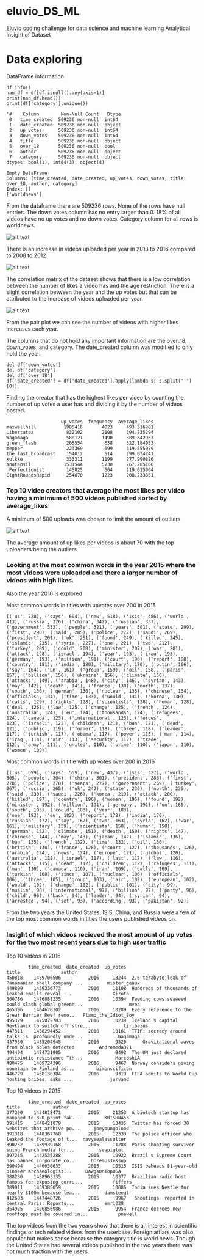 # eluvio_DS_ML
Eluvio coding challenge for data science and machine learning 
Analytical Insight of Dataset

# Data exploring
DataFrame information
```
df.info()
nan_df = df[df.isnull().any(axis=1)]
print(nan_df.head())
print(df['category'].unique())

'#'   Column        Non-Null Count   Dtype 
 0   time_created  509236 non-null  int64
 1   date_created  509236 non-null  object
 2   up_votes      509236 non-null  int64 
 3   down_votes    509236 non-null  int64 
 4   title         509236 non-null  object
 5   over_18       509236 non-null  bool
 6   author        509236 non-null  object
 7   category      509236 non-null  object
dtypes: bool(1), int64(3), object(4)

Empty DataFrame
Columns: [time_created, date_created, up_votes, down_votes, title, over_18, author, category]
Index: []
['worldnews']
```
From the dataframe there are 509236 rows. None of the rows have null entries. The down votes column has no entry larger than 0.
18% of all videos have no up votes and no down votes. Category column for all rows is worldnews.

![alt text](https://github.com/nemanjarajic/eluvio_DS_ML/blob/main/uploads%20per%20year.png)

There is an increase in videos uploaded per year in 2013 to 2016 compared to 2008 to 2012

![alt text](https://github.com/nemanjarajic/eluvio_DS_ML/blob/main/correlation%20matrix.png)

The correlation matrix of the dataset shows that there is a low correlation between the number of likes a video has and the age restriction.
There is a slight correlation between the year and the up votes but that can be attributed to the increase of videos uploaded per year.

![alt text](https://github.com/nemanjarajic/eluvio_DS_ML/blob/main/pairplot.png)

From the pair plot we can see the number of videos with higher likes increases each year.

The columns that do not hold any important information are the over_18, down_votes, and category.
The date_created column was modified to only hold the year.
```
del df['down_votes']
del df['category']
del df['over_18']
df['date_created'] = df['date_created'].apply(lambda s: s.split('-')[0])
```


Finding the creator that has the highest likes per video by counting the number of up votes a user has and dividing it by the number of videos posted.

```
                    up_votes  frequency  average_likes
maxwellhill          1985416       4023     493.516281
Libertatea            832102       2108     394.735294
Wagamaga              580121       1490     389.342953
green_flash           205554        638     322.184953
mepper                223369        699     319.555079
the_last_broadcast    154012        514     299.634241
kulkke                333311       1199     277.990826
anutensil            1531544       5730     267.285166
_Perfectionist        145825        664     219.615964
EightRoundsRapid      254670       1223     208.233851
```

### Top 10 video creators that average the most likes per video having a minimum of 500 videos published sorted by average_likes

A minimum of 500 uploads was chosen to limit the amount of outliers 

![alt text](https://github.com/nemanjarajic/eluvio_DS_ML/blob/main/votesboxplot.png)

The average amount of up likes per videos is about 70 with the top uploaders being the outliers

### Looking at the most common words in the year 2015 where the most videos were uploaded and there a larger number of videos with high likes.
Also the year 2016 is explored

Most common words in titles with upvotes over 200 in 2015
```
[('us', 728), ('says', 604), ('new', 518), ('isis', 486), ('world', 413), ('russia', 376), ('china', 342), ('russian', 337), ('government', 333), ('people', 321), ('years', 301), ('state', 299), ('first', 290), ('said', 285), ('police', 272), ('saudi', 269), ('president', 261), ('uk', 251), ('found', 249), ('killed', 245), ('islamic', 235), ('syria', 227), ('one', 221), ('two', 212), ('turkey', 209), ('could', 208), ('minister', 207), ('war', 201), ('attack', 198), ('israel', 194), ('year', 193), ('iran', 193), ('germany', 193), ('million', 191), ('court', 190), ('report', 188), ('country', 181), ('india', 180), ('military', 170), ('putin', 166), ('say', 164), ('un', 161), ('group', 159), ('oil', 158), ('paris', 157), ('billion', 156), ('ukraine', 156), ('climate', 156), ('attacks', 149), ('arabia', 148), ('city', 146), ('syrian', 143), ('may', 142), ('death', 141), ('france', 138), ('north', 137), ('south', 136), ('german', 136), ('nuclear', 135), ('chinese', 134), ('officials', 134), ('time', 133), ('would', 131), ('korea', 130), ('calls', 129), ('rights', 128), ('scientists', 128), ('human', 128), ('deal', 126), ('law', 125), ('change', 125), ('french', 124), ('australia', 124), ('eu', 124), ('thousands', 124), ('refugees', 124), ('canada', 123), ('international', 123), ('forces', 
123), ('israeli', 122), ('children', 121), ('ban', 121), ('dead', 121), ('public', 119), ('former', 118), ('three', 118), ('leader', 117), ('turkish', 117), ('obama', 117), ('power', 115), ('man', 114), ('iraq', 114), ('air', 113), ('security', 112), ('trade', 
112), ('army', 111), ('united', 110), ('prime', 110), ('japan', 110), ('women', 109)]
```
Most common words in title with up votes over 200 in 2016
```
[('us', 699), ('says', 559), ('new', 437), ('isis', 327), ('world', 305), ('people', 304), ('china', 301), ('president', 286), ('first', 278), ('police', 278), ('years', 277), ('government', 269), ('turkey', 267), ('russia', 265), ('uk', 242), ('state', 236), ('north', 235), ('said', 230), ('saudi', 226), ('korea', 219), ('attack', 200), ('killed', 197), ('country', 196), ('women', 195), ('found', 192), ('minister', 192), ('million', 191), ('germany', 191), ('un', 185), ('south', 185), ('could', 183), ('year', 183), 
('one', 183), ('eu', 182), ('report', 178), ('india', 176), ('russian', 172), ('say', 167), ('two', 163), ('syria', 162), ('war', 161), ('military', 159), ('scientists', 158), ('human', 158), ('german', 152), ('climate', 151), ('death', 150), ('rights', 147), ('chinese', 144), ('may', 143), ('japan', 142), ('islamic', 136), ('ban', 135), ('french', 132), ('time', 132), ('oil', 130), ('british', 130), ('france', 128), ('court', 127), ('thousands', 126), ('arabia', 124), ('news', 124), ('europe', 121), ('global', 120), ('australia', 118), ('israel', 117), ('last', 117), ('law', 116), ('attacks', 115), ('dead', 112), ('children', 112), ('refugees', 111), ('man', 110), ('canada', 110), ('iran', 109), ('calls', 109), ('turkish', 108), ('since', 107), ('nuclear', 106), ('officials', 106), ('three', 105), ('group', 103), ('air', 102), ('european', 102), ('would', 102), ('change', 102), ('public', 101), ('city', 99), ('muslim', 98), ('international', 97), ('billion', 97), ('party', 96), ('child', 96), ('back', 94), ('leader', 94), ('syrian', 94), ('arrested', 94), ('set', 93), ('according', 93), ('pakistan', 92)]
```
From the two years the United States, ISIS, China, and Russia were a few of the top most common words in titles the users published videos on.

### Insight of which videos recieved the most amount of up votes for the two most recent years due to high user traffic

Top 10 videos in 2016
```
        time_created  date_created  up_votes                                              title               author
450818    1459706506          2016     13244  2.6 terabyte leak of Panamanian shell company ...         mister_geaux
449809    1459336773          2016     11108  Hundreds of thousands of leaked emails reveal ...               Xiroth
500786    1476881235          2016     10394  Feeding cows seaweed could slash global greenh...                 mvea
465396    1464676302          2016     10289  Every reference to the Great Barrier Reef remo...  Flamo_the_Idiot_Boy
495329    1475072783          2016     10239  Iceland s capital Reykjavik to switch off stre...            tiribazus
447311    1458294452          2016     10161  TTIP: secrecy around talks is  profoundly unde...             Wagamaga
437930    1455204945          2016      9520      Gravitational waves from black holes detected         Andromeda321
494404    1474731905          2016      9492  The UN just declared antibiotic resistance “th...            MarcoshLA
480475    1469724396          2016      9467  Norway considers giving mountain to Finland as...        bimonscificon
446779    1458130384          2016      9319  FIFA admits to World Cup hosting bribes, asks ...              jurvand
```

Top 10 videos in 2015
```
        time_created  date_created  up_votes                                              title            author
377200    1434818471          2015     21253  A biotech startup has managed to 3-D print fak...         KRISHNA53
391415    1440421079          2015     13435  Twitter has forced 30 websites that archive po...     joeyoungblood
391318    1440367768          2015     12333  The police officer who leaked the footage of t...  navysealassulter
390252    1439939168          2015     11288  Paris shooting survivor suing French media for...         seapiglet
397215    1442535288          2015     10922  Brazil s Supreme Court has banned corporate co...     DoremusJessup
390494    1440030633          2015     10515  ISIS beheads 81-year-old pioneer archaeologist...     DawgsOnTopUGA
388230    1438963135          2015     10377  Brazilian radio host famous for exposing corru...           fiffers
389011    1439385059          2015     10086  India sues Nestle for nearly $100m because lea...         damsteegt
412603    1447448726          2015      9967   Shootings  reported in central Paris: Reports...           emr1028
354925    1426856986          2015      9954  France decrees new rooftops must be covered in...           pnewell
```

The top videos from the two years show that there is an interest in scientific findings or tech related videos from the userbase.
Foreign affiars was also popular but makes sense because the category title is world news.
Though the United States had several videos published in the two years there was not much traction with the users.
